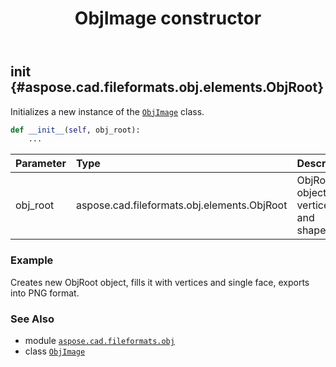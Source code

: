 ﻿---
title: ObjImage constructor
second_title: Aspose.CAD for Python via .NET API References
description: 
type: docs
weight: 10
url: /python-net/aspose.cad.fileformats.obj/objimage/__init__/
is_root: false
---

## __init__ {#aspose.cad.fileformats.obj.elements.ObjRoot}

Initializes a new instance of the [`ObjImage`](/cad/python-net/aspose.cad.fileformats.obj/objimage) class.



```python
def __init__(self, obj_root):
    ...
```


| Parameter | Type | Description |
| :- | :- | :- |
| obj_root | aspose.cad.fileformats.obj.elements.ObjRoot | ObjRoot object with vertices and shapes. |

### Example 


Creates new ObjRoot object, fills it with vertices and single face, exports into PNG format.



### See Also
* module [`aspose.cad.fileformats.obj`](../../)
* class [`ObjImage`](/cad/python-net/aspose.cad.fileformats.obj/objimage)
